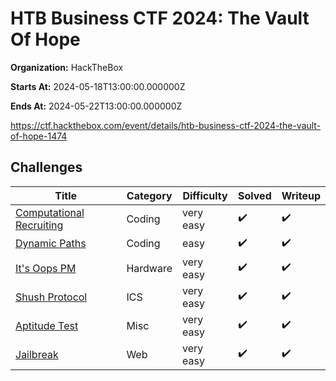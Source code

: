 # HTB Business CTF 2024: The Vault Of Hope

**Organization:** HackTheBox

**Starts At:** 2024-05-18T13:00:00.000000Z

**Ends At:** 2024-05-22T13:00:00.000000Z

https://ctf.hackthebox.com/event/details/htb-business-ctf-2024-the-vault-of-hope-1474

## Challenges

| Title | Category | Difficulty | Solved | Writeup |
| --- | --- | --- | --- | --- |
| [Computational Recruiting](Coding/Computational%20Recruiting/README.md) | Coding | very easy | :heavy_check_mark: | :heavy_check_mark: |
| [Dynamic Paths](Coding/Dynamic%20Paths/README.md) | Coding | easy | :heavy_check_mark: | :heavy_check_mark: |
| [It's Oops PM](Hardware/Its%20Oops%20PM/README.md) | Hardware | very easy | :heavy_check_mark: | :heavy_check_mark: |
| [Shush Protocol](ICS/Shush%20Protocol/README.md) | ICS | very easy | :heavy_check_mark: | :heavy_check_mark: |
| [Aptitude Test](Misc/Aptitude%20Test/README.md) | Misc | very easy | :heavy_check_mark: | :heavy_check_mark: |
| [Jailbreak](Web/Jailbreak/README.md) | Web | very easy | :heavy_check_mark: | :heavy_check_mark: |
